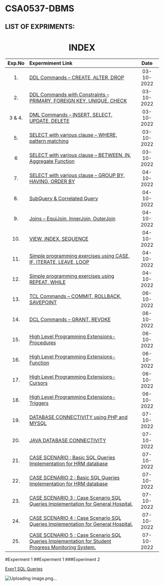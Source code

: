 # CSA0537-DBMS
## LIST OF EXPRIMENTS:

<h1 align="center"> INDEX </h1>



|Exp.No 		|Expermiment Link  	|Date 	|
|:---:|:---|:---:|
|1.		|[DDL Commands – CREATE, ALTER, DROP ](#exp1 )	|03-10-2022	|
|2.		|[DDL Commands with Constraints – PRIMARY, FOREIGN KEY, UNIQUE, CHECK ](#exp2)<br/>	|03-10-2022		|
|3 & 4.		|[DML Commands – INSERT, SELECT, UPDATE, DELETE ](#exp3)<br/>	|03-10-2022		|
|5.		|[SELECT with various clause – WHERE, pattern matching ](#exp5)<br/>	|03-10-2022		|
|6		|[SELECT with various clause – BETWEEN, IN, Aggregate Function ](#exp6)<br/>	|03-10-2022		|
|7.		|[SELECT with various clause – GROUP BY, HAVING, ORDER BY ](#exp7)<br/>	|04-10-2022			|
|8.		|[SubQuery & Correlated Query ](#exp8)<br/>	|  04-10-2022	     	|
|9.		|[Joins – EquiJoin, InnerJoin, OuterJoin](#exp9)<br/>	| 04-10-2022	 	|
|10.		|[VIEW, INDEX, SEQUENCE ](#exp10)<br/>	|  04-10-2022		|
|11.		|[Simple programming  exercises using CASE, IF, ITERATE, LEAVE, LOOP ](#exp11)<br/>	| 04-10-2022			|
|12.		|[Simple programming  exercises using REPEAT, WHILE](#exp12)<br/>	|  04-10-2022	    |
|13.		|[TCL Commands – COMMIT, ROLLBACK, SAVEPOINT ](#exp13)<br/>	| 06-10-2022 		|
|14.		|[DCL Commands – GRANT, REVOKE ](#exp14)<br/>	|     06-10-2022 				|
|15.		|[High Level Programming Extensions-Procedures ](#exp15)<br/>	|   06-10-2022 		 	|
|16.		|[High Level Programming Extensions-Function ](#exp16)<br/>	|    06-10-2022 				|
|17.		|[High Level Programming Extensions-Cursors ](#exp17)<br/>	|     06-10-2022 				|
|18.		|[High Level Programming Extensions-Triggers](#exp18)<br/>	|  06-10-2022 		 		|
|19.		|[DATABASE CONNECTIVITY using PHP and MYSQL ](#exp18)<br/>	|  07-10-2022    	|
|20.		|[JAVA DATABASE CONNECTIVITY ](#exp20)<br/>	| 07-10-2022   	|07-10-2022 
|21.		|[CASE SCENARIO : Basic SQL Queries Implementation for HRM database](#exp21)<br/>	|   07-10-2022   	|
|22.		|[CASE SCENARIO 2 : Basic SQL Queries Implementation for HRM database](#exp22)<br/>	|   07-10-2022      	|
|23.		|[CASE SCENARIO 3 : Case Scenario SQL Queries Implementation for General Hospital.](#exp23)<br/>	|  07-10-2022    	|
|24.		|[CASE SCENARIO 4 : Case Scenario SQL Queries Implementation for General Hospital.](#exp24)<br/>	| 07-10-2022     	|
|25.		|[CASE SCENARIO 5 : Case Scenario SQL Queries Implementation for Student Progress Monitoring System. ](#exp25)<br/>	|  07-10-2022  		|


#Experment 1
##Experment 1
###Experiment 2

[Expr1 SQL Queries](https://github.com/venuthna-reddy/CSA0525-DBMS#:~:text=3%20months%20ago-,Exp%2D6,-Create%20Exp%2D6)


![Uploading image.png…]()
